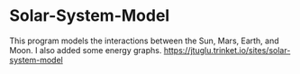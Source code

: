 # Solar-System-Model
This program models the interactions between the Sun, Mars, Earth, and Moon. 
I also added some energy graphs.
https://jtuglu.trinket.io/sites/solar-system-model 
